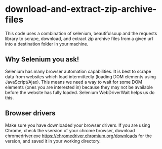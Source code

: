 # download-and-extract-zip-archive-files
This code uses a combination of selenium, beautifulsoup and the requests library to scrape, download, and extract zip archive files from a given url into a destination folder in your machine. 

## Why Selenium you ask!
Selenium has many browser automation capabilities. It is best to scrape data from websites which load intermittedly (loading DOM elements using JavaScript/Ajax). This means we need a way to wait for some DOM elements (ones you are interested in) because they may not be available before the website has fully loaded. Selenium WebDriverWait helps us do this.

## Browser drivers
Make sure you have downloaded your browser drivers. If you are using Chrome, check the vsersion of your chrome browser, download chromedriver.exe https://chromedriver.chromium.org/downloads for the version, and saved it in your working directory. 
